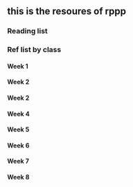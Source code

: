 ## this is the resoures of rppp

### Reading list
### Ref list by class
#### Week 1
#### Week 2
#### Week 2
#### Week 4
#### Week 5
#### Week 6
#### Week 7
#### Week 8